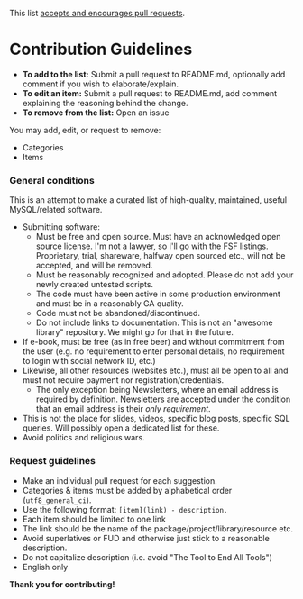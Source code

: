 This list [accepts and encourages pull requests](https://github.com/shlomi-noach/awesome-mysql).

# Contribution Guidelines

- **To add to the list:** Submit a pull request to README.md, optionally add comment if you wish to elaborate/explain.
- **To edit an item:** Submit a pull request to README.md, add comment explaining the reasoning behind the change.
- **To remove from the list:** Open an issue

You may add, edit, or request to remove:
- Categories
- Items

### General conditions

This is an attempt to make a curated list of high-quality, maintained, useful MySQL/related software.

- Submitting software:
  - Must be free and open source. Must have an acknowledged open source license. I'm not a lawyer, so I'll go with the
    FSF listings. Proprietary, trial, shareware, halfway open sourced etc., will not be accepted, and will be removed.
  - Must be reasonably recognized and adopted. Please do not add your newly created untested scripts.
  - The code must have been active in some production environment and must be in a reasonably GA quality.
  - Code must not be abandoned/discontinued.
  - Do not include links to documentation. This is not an "awesome library" repository. We might go for that in the future.
- If e-book, must be free (as in free beer) and without commitment from the user (e.g. no requirement to enter personal details,
  no requirement to login with social network ID, etc.)
- Likewise, all other resources (websites etc.), must all be open to all and must not require payment nor registration/credentials.
  - The only exception being Newsletters, where an email address is required by definition. Newsletters are accepted under the
    condition that an email address is their *only requirement*.
- This is not the place for slides, videos, specific blog posts, specific SQL queries. Will possibly open a dedicated list for these.
- Avoid politics and religious wars.

### Request guidelines

- Make an individual pull request for each suggestion.
- Categories & items must be added by alphabetical order (`utf8_general_ci`).
- Use the following format: `[item](link) - description.`
- Each item should be limited to one link
- The link should be the name of the package/project/library/resource etc.
- Avoid superlatives or FUD and otherwise just stick to a reasonable description.
- Do not capitalize description (i.e. avoid "The Tool to End All Tools")
- English only


**Thank you for contributing!**
